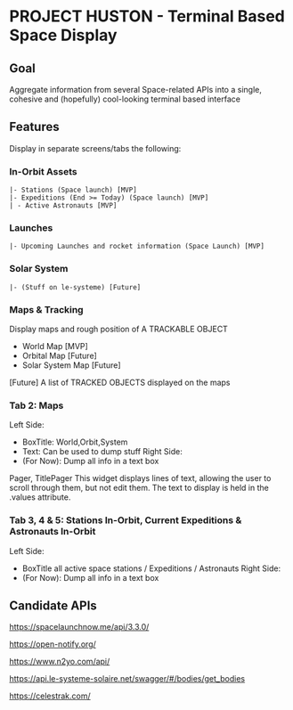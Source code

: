 # PROJECT HUSTON - Terminal Based Space Display 

## Goal
Aggregate information from several Space-related APIs into a single, cohesive and (hopefully) cool-looking terminal based interface

## Features
Display in separate screens/tabs the following:

### In-Orbit Assets
    |- Stations (Space launch) [MVP]
    |- Expeditions (End >= Today) (Space launch) [MVP]
    | - Active Astronauts [MVP]
### Launches
    |- Upcoming Launches and rocket information (Space Launch) [MVP]
    
### Solar System
    |- (Stuff on le-systeme) [Future]

### Maps & Tracking
Display maps and rough position of A TRACKABLE OBJECT
* World Map [MVP]
* Orbital Map [Future]
* Solar System Map [Future]

[Future] A list of TRACKED OBJECTS displayed on the maps

### Tab 2: Maps
Left Side:
* BoxTitle: World,Orbit,System
* Text: Can be used to dump stuff
Right Side:
* (For Now): Dump all info in a text box

Pager, TitlePager
    This widget displays lines of text, allowing the user to scroll through them, but not edit them. The text to display is held in the .values attribute.

### Tab 3, 4 & 5: Stations In-Orbit, Current Expeditions & Astronauts In-Orbit
Left Side:
* BoxTitle all active space stations / Expeditions / Astronauts
Right Side:
* (For Now): Dump all info in a text box



## Candidate APIs
https://spacelaunchnow.me/api/3.3.0/

https://open-notify.org/

https://www.n2yo.com/api/

https://api.le-systeme-solaire.net/swagger/#/bodies/get_bodies

https://celestrak.com/